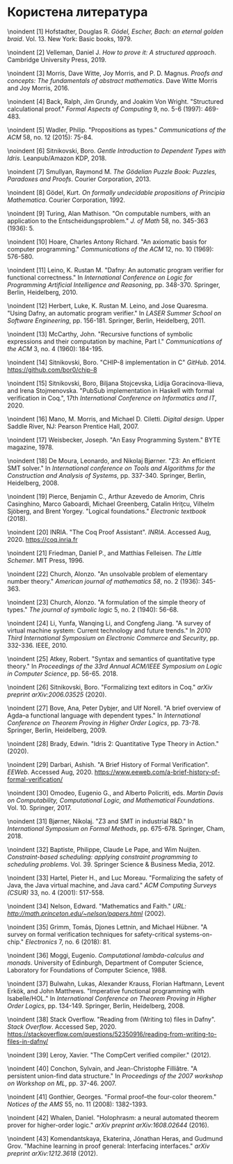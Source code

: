 # Користена литература

\noindent [1] Hofstadter, Douglas R. _G&#246;del, Escher, Bach: an eternal golden braid_. Vol. 13. New York: Basic books, 1979.

\noindent [2] Velleman, Daniel J. _How to prove it: A structured approach_. Cambridge University Press, 2019.

\noindent [3] Morris, Dave Witte, Joy Morris, and P. D. Magnus. _Proofs and concepts: The fundamentals of abstract mathematics_. Dave Witte Morris and Joy Morris, 2016.

\noindent [4] Back, Ralph, Jim Grundy, and Joakim Von Wright. "Structured calculational proof." _Formal Aspects of Computing_ 9, no. 5-6 (1997): 469-483.

\noindent [5] Wadler, Philip. "Propositions as types." _Communications of the ACM_ 58, no. 12 (2015): 75-84.

\noindent [6] Sitnikovski, Boro. _Gentle Introduction to Dependent Types with Idris_. Leanpub/Amazon KDP, 2018.

\noindent [7] Smullyan, Raymond M. _The G&#246;delian Puzzle Book: Puzzles, Paradoxes and Proofs_. Courier Corporation, 2013.

\noindent [8] G&#246;del, Kurt. _On formally undecidable propositions of Principia Mathematica_. Courier Corporation, 1992.

\noindent [9] Turing, Alan Mathison. "On computable numbers, with an application to the Entscheidungsproblem." _J. of Math_ 58, no. 345-363 (1936): 5.

\noindent [10] Hoare, Charles Antony Richard. "An axiomatic basis for computer programming." _Communications of the ACM_ 12, no. 10 (1969): 576-580.

\noindent [11] Leino, K. Rustan M. "Dafny: An automatic program verifier for functional correctness." In _International Conference on Logic for Programming Artificial Intelligence and Reasoning_, pp. 348-370. Springer, Berlin, Heidelberg, 2010.

\noindent [12] Herbert, Luke, K. Rustan M. Leino, and Jose Quaresma. "Using Dafny, an automatic program verifier." In _LASER Summer School on Software Engineering_, pp. 156-181. Springer, Berlin, Heidelberg, 2011.

\noindent [13] McCarthy, John. "Recursive functions of symbolic expressions and their computation by machine, Part I." _Communications of the ACM_ 3, no. 4 (1960): 184-195.

\noindent [14] Sitnikovski, Boro. "CHIP-8 implementation in C" _GitHub_. 2014. https://github.com/bor0/chip-8

\noindent [15] Sitnikovski, Boro, Biljana Stojcevska, Lidija Goracinova-Ilieva, and Irena Stojmenovska. "PubSub implementation in Haskell with formal verification in Coq.", 17th _International Conference on Informatics and IT_, 2020.

\noindent [16] Mano, M. Morris, and Michael D. Ciletti. _Digital design_. Upper Saddle River, NJ: Pearson Prentice Hall, 2007.

\noindent [17] Weisbecker, Joseph. "An Easy Programming System." BYTE magazine, 1978.

\noindent [18] De Moura, Leonardo, and Nikolaj Bjørner. "Z3: An efficient SMT solver." In _International conference on Tools and Algorithms for the Construction and Analysis of Systems_, pp. 337-340. Springer, Berlin, Heidelberg, 2008.

\noindent [19] Pierce, Benjamin C., Arthur Azevedo de Amorim, Chris Casinghino, Marco Gaboardi, Michael Greenberg, Catalin Hriţcu, Vilhelm Sjöberg, and Brent Yorgey. "Logical foundations." _Electronic textbook_ (2018).

\noindent [20] INRIA. "The Coq Proof Assistant". _INRIA_. Accessed Aug, 2020. https://coq.inria.fr

\noindent [21] Friedman, Daniel P., and Matthias Felleisen. _The Little Schemer_. MIT Press, 1996.

\noindent [22] Church, Alonzo. "An unsolvable problem of elementary number theory." _American journal of mathematics 58_, no. 2 (1936): 345-363.

\noindent [23] Church, Alonzo. "A formulation of the simple theory of types." _The journal of symbolic logic_ 5, no. 2 (1940): 56-68.

\noindent [24] Li, Yunfa, Wanqing Li, and Congfeng Jiang. "A survey of virtual machine system: Current technology and future trends." In _2010 Third International Symposium on Electronic Commerce and Security_, pp. 332-336. IEEE, 2010.

\noindent [25] Atkey, Robert. "Syntax and semantics of quantitative type theory." In _Proceedings of the 33rd Annual ACM/IEEE Symposium on Logic in Computer Science_, pp. 56-65. 2018.

\noindent [26] Sitnikovski, Boro. "Formalizing text editors in Coq." _arXiv preprint arXiv:2006.03525_ (2020).

\noindent [27] Bove, Ana, Peter Dybjer, and Ulf Norell. "A brief overview of Agda–a functional language with dependent types." In _International Conference on Theorem Proving in Higher Order Logics_, pp. 73-78. Springer, Berlin, Heidelberg, 2009.

\noindent [28] Brady, Edwin. "Idris 2: Quantitative Type Theory in Action." (2020).

\noindent [29] Darbari, Ashish. "A Brief History of Formal Verification". _EEWeb_. Accessed Aug, 2020. https://www.eeweb.com/a-brief-history-of-formal-verification/

\noindent [30] Omodeo, Eugenio G., and Alberto Policriti, eds. _Martin Davis on Computability, Computational Logic, and Mathematical Foundations_. Vol. 10. Springer, 2017.

\noindent [31] Bjørner, Nikolaj. "Z3 and SMT in industrial R&D." In _International Symposium on Formal Methods_, pp. 675-678. Springer, Cham, 2018.

\noindent [32] Baptiste, Philippe, Claude Le Pape, and Wim Nuijten. _Constraint-based scheduling: applying constraint programming to scheduling problems_. Vol. 39. Springer Science & Business Media, 2012.

\noindent [33] Hartel, Pieter H., and Luc Moreau. "Formalizing the safety of Java, the Java virtual machine, and Java card." _ACM Computing Surveys (CSUR)_ 33, no. 4 (2001): 517-558.

\noindent [34] Nelson, Edward. "Mathematics and Faith." _URL: http://math.princeton.edu/~nelson/papers.html_ (2002).

\noindent [35] Grimm, Tomás, Djones Lettnin, and Michael Hübner. "A survey on formal verification techniques for safety-critical systems-on-chip." _Electronics_ 7, no. 6 (2018): 81.

\noindent [36] Moggi, Eugenio. _Computational lambda-calculus and monads_. University of Edinburgh, Department of Computer Science, Laboratory for Foundations of Computer Science, 1988.

\noindent [37] Bulwahn, Lukas, Alexander Krauss, Florian Haftmann, Levent Erkök, and John Matthews. "Imperative functional programming with Isabelle/HOL." In _International Conference on Theorem Proving in Higher Order Logics_, pp. 134-149. Springer, Berlin, Heidelberg, 2008.

\noindent [38] Stack Overflow. "Reading from (Writing to) files in Dafny". _Stack Overflow_. Accessed Sep, 2020. https://stackoverflow.com/questions/52350916/reading-from-writing-to-files-in-dafny/

\noindent [39] Leroy, Xavier. "The CompCert verified compiler." (2012).

\noindent [40] Conchon, Sylvain, and Jean-Christophe Filliâtre. "A persistent union-find data structure." In _Proceedings of the 2007 workshop on Workshop on ML_, pp. 37-46. 2007.

\noindent [41] Gonthier, Georges. "Formal proof–the four-color theorem." _Notices of the AMS_ 55, no. 11 (2008): 1382-1393.

\noindent [42] Whalen, Daniel. "Holophrasm: a neural automated theorem prover for higher-order logic." _arXiv preprint arXiv:1608.02644_ (2016).

\noindent [43] Komendantskaya, Ekaterina, Jónathan Heras, and Gudmund Grov. "Machine learning in proof general: Interfacing interfaces." _arXiv preprint arXiv:1212.3618_ (2012).
